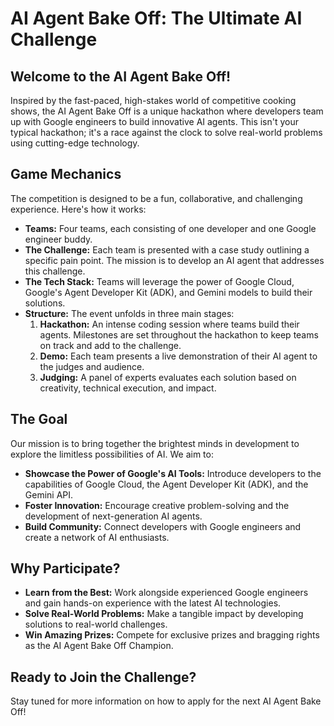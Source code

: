 # AI Agent Bake Off: The Ultimate AI Challenge

## Welcome to the AI Agent Bake Off!

Inspired by the fast-paced, high-stakes world of competitive cooking shows, the AI Agent Bake Off is a unique hackathon where developers team up with Google engineers to build innovative AI agents. This isn't your typical hackathon; it's a race against the clock to solve real-world problems using cutting-edge technology.

## Game Mechanics

The competition is designed to be a fun, collaborative, and challenging experience. Here's how it works:

*   **Teams:** Four teams, each consisting of one developer and one Google engineer buddy.
*   **The Challenge:** Each team is presented with a case study outlining a specific pain point. The mission is to develop an AI agent that addresses this challenge.
*   **The Tech Stack:** Teams will leverage the power of Google Cloud, Google's Agent Developer Kit (ADK), and Gemini models to build their solutions.
*   **Structure:** The event unfolds in three main stages:
    1.  **Hackathon:** An intense coding session where teams build their agents. Milestones are set throughout the hackathon to keep teams on track and add to the challenge.
    2.  **Demo:** Each team presents a live demonstration of their AI agent to the judges and audience.
    3.  **Judging:** A panel of experts evaluates each solution based on creativity, technical execution, and impact.

## The Goal

Our mission is to bring together the brightest minds in development to explore the limitless possibilities of AI. We aim to:

*   **Showcase the Power of Google's AI Tools:** Introduce developers to the capabilities of Google Cloud, the Agent Developer Kit (ADK), and the Gemini API.
*   **Foster Innovation:** Encourage creative problem-solving and the development of next-generation AI agents.
*   **Build Community:** Connect developers with Google engineers and create a network of AI enthusiasts.

## Why Participate?

*   **Learn from the Best:** Work alongside experienced Google engineers and gain hands-on experience with the latest AI technologies.
*   **Solve Real-World Problems:** Make a tangible impact by developing solutions to real-world challenges.
*   **Win Amazing Prizes:** Compete for exclusive prizes and bragging rights as the AI Agent Bake Off Champion.

## Ready to Join the Challenge?

Stay tuned for more information on how to apply for the next AI Agent Bake Off!